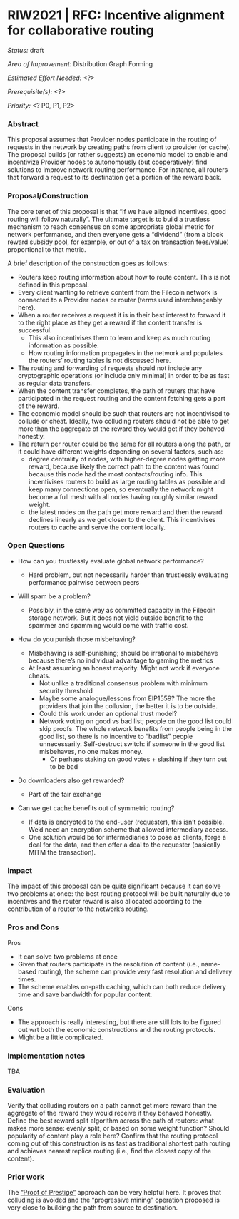 # RIW2021 | RFC: Incentive alignment for collaborative routing

_Status:_ draft

_Area of Improvement:_ Distribution Graph Forming

_Estimated Effort Needed:_ <?>

_Prerequisite(s):_ <?>

_Priority:_ <? P0, P1, P2>

### Abstract

This proposal assumes that Provider nodes participate in the routing of requests in the network by creating paths from client to provider (or cache). The proposal builds (or rather suggests) an economic model to enable and incentivize Provider nodes to autonomously (but cooperatively) find solutions to improve network routing performance. For instance, all routers that forward a request to its destination get a portion of the reward back.

### Proposal/Construction

The core tenet of this proposal is that “if we have aligned incentives, good routing will follow naturally”. The ultimate target is to build a trustless mechanism to reach consensus on some appropriate global metric for network performance, and then everyone gets a “dividend” (from a block reward subsidy pool, for example, or out of a tax on transaction fees/value) proportional to that metric.

A brief description of the construction goes as follows:

- Routers keep routing information about how to route content. This is not defined in this proposal.
- Every client wanting to retrieve content from the Filecoin network is connected to a Provider nodes or router (terms used interchangeably here). 
- When a router receives a request it is in their best interest to forward it to the right place as they get a reward if the content transfer is successful.
  - This also incentivises them to learn and keep as much routing information as possible.
  - How routing information propagates in the network and populates the routers’ routing tables is not discussed here.
- The routing and forwarding of requests should not include any cryptographic operations (or include only minimal) in order to be as fast as regular data transfers.
- When the content transfer completes, the path of routers that have participated in the request routing and the content fetching gets a part of the reward.
- The economic model should be such that routers are not incentivised to collude or cheat. Ideally, two colluding routers should not be able to get more than the aggregate of the reward they would get if they behaved honestly.
- The return per router could be the same for all routers along the path, or it could have different weights depending on several factors, such as: 
  - degree centrality of nodes, with higher-degree nodes getting more reward, because likely the correct path to the content was found because this node had the most contacts/routing info. This incentivises routers to build as large routing tables as possible and keep many connections open, so eventually the network might become a full mesh with all nodes having roughly similar reward weight.
  - the latest nodes on the path get more reward and then the reward declines linearly as we get closer to the client. This incentivises routers to cache and serve the content locally.


### Open Questions

- How can you trustlessly evaluate global network performance?
  - Hard problem, but not necessarily harder than trustlessly evaluating performance pairwise between peers
- Will spam be a problem?
  - Possibly, in the same way as committed capacity in the Filecoin storage network. But it does not yield outside benefit to the spammer and spamming would come with traffic cost. 
- How do you punish those misbehaving?
  - Misbehaving is self-punishing; should be irrational to misbehave because there’s no individual advantage to gaming the metrics
  - At least assuming an honest majority. Might not work if everyone cheats.
    - Not unlike a traditional consensus problem with minimum security threshold
    - Maybe some analogue/lessons from EIP1559? The more the providers that join the collusion, the better it is to be outside.
    - Could this work under an optional trust model?
    - Network voting on good vs bad list; people on the good list could skip proofs. The whole network benefits from people being in the good list, so there is no incentive to “badlist” people unnecessarily. Self-destruct switch: if someone in the good list misbehaves, no one makes money.
      - Or perhaps staking on good votes + slashing if they turn out to be bad
- Do downloaders also get rewarded?
  - Part of the fair exchange 

- Can we get cache benefits out of symmetric routing?
  - If data is encrypted to the end-user (requester), this isn’t possible. We’d need an encryption scheme that allowed intermediary access.
  - One solution would be for intermediaries to pose as clients, forge a deal for the data, and then offer a deal to the requester (basically MITM the transaction).

### Impact

The impact of this proposal can be quite significant because it can solve two problems at once: the best routing protocol will be built naturally due to incentives and the router reward is also allocated according to the contribution of a router to the network’s routing.

### Pros and Cons

Pros
- It can solve two problems at once
- Given that routers participate in the resolution of content (i.e., name-based routing), the scheme can provide very fast resolution and delivery times.
- The scheme enables on-path caching, which can both reduce delivery time and save bandwidth for popular content.

Cons
- The approach is really interesting, but there are still lots to be figured out wrt both the economic constructions and the routing protocols.
- Might be a little complicated.

### Implementation notes

TBA

### Evaluation

Verify that colluding routers on a path cannot get more reward than the aggregate of the reward they would receive if they behaved honestly.
Define the best reward split algorithm across the path of routers: what makes more sense: evenly split, or based on some weight function? Should popularity of content play a role here?
Confirm that the routing protocol coming out of this construction is as fast as traditional shortest path routing and achieves nearest replica routing (i.e., find the closest copy of the content).

### Prior work

The [“Proof of Prestige”](https://www.ee.ucl.ac.uk/~ipsaras/files/Proof_of_Prestige-icbc19.pdf) approach can be very helpful here. It proves that colluding is avoided and the “progressive mining” operation proposed is very close to building the path from source to destination.
